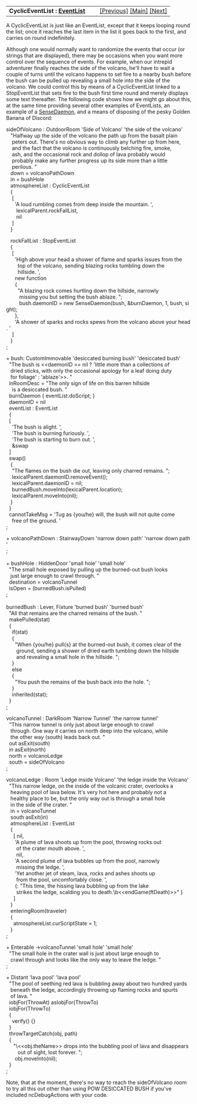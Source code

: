 <table width="100%" data-border="0" data-cellspacing="0"
data-cellpadding="3" data-bgcolor="#C0C0C0">
<colgroup>
<col style="width: 50%" />
<col style="width: 50%" />
</colgroup>
<tbody>
<tr>
<td style="text-align: left;"><strong>CyclicEventList : <a
href="eventlist.htm">EventList</a><br />
</strong></td>
<td style="text-align: right;"><a
href="stopeventlist.htm">[Previous]</a> <a
href="generalintroduction.htm">[Main]</a> <a
href="randomeventlist.htm">[Next]</a></td>
</tr>
</tbody>
</table>

  
A CyclicEventList is just like an EventList, except that it keeps
looping round the list; once it reaches the last item in the list it
goes back to the first, and carries on round indefinitely.  
  
Although one would normally want to randomize the events that occur (or
strings that are displayed), there may be occasions when you want more
control over the sequence of events. For example, when our intrepid
adventurer finally reaches the side of the volcano, he'll have to wait a
couple of turns until the volcano happens to set fire to a nearby bush
before the bush can be pulled up revealing a small hole into the side of
the volcano. We could control this by means of a CyclicEventList linked
to a StopEventList that sets fire to the bush first time round and
merely displays some text thereafter. The following code shows how we
might go about this, at the same time providing several other examples
of EventLists, an example of a [SenseDaemon](sensedaemon.htm), and a
means of disposing of the pesky Golden Banana of Discord:  
  
  
sideOfVolcano : OutdoorRoom 'Side of Volcano' 'the side of the volcano'  
   "Halfway up the side of the volcano the path up from the basalt plain  
    peters out. There's no obvious way to climb any further up from here,  
    and the fact that the volcano is continuously belching fire, smoke,  
    ash, and the occasional rock and dollop of lava probably would   
    probably make any further progress up its side more than a little   
    perilous. "  
   down = volcanoPathDown  
   in = bushHole  
   atmosphereList : CyclicEventList   
   {  
    \[  
      'A loud rumbling comes from deep inside the mountain. ',  
       lexicalParent.rockFallList,  
       nil  
    \]  
   }  
  
   rockFallList : StopEventList  
   {  
    \[  
      'High above your head a shower of flame and sparks issues from the  
        top of the volcano, sending blazing rocks tumbling down the  
        hillside. ',  
      new function   
      {  
        "A blazing rock comes hurtling down the hillside, narrowly  
         missing you but setting the bush ablaze. ";  
         bush.daemonID = new SenseDaemon(bush, &burnDaemon, 1, bush, sight);  
      },  
      'A shower of sparks and rocks spews from the volcano above your head. '       
    \]  
   }  
;  
  
+ bush: CustomImmovable 'desiccated burning bush' 'desiccated bush'  
  "The bush is \<\<daemonID == nil ? 'little more than a collections of  
   dried sticks, with only the occasional apology for a leaf doing duty  
   for foliage' : 'ablaze'\>\>. "   
  inRoomDesc = "The only sign of life on this barren hillside  
    is a desiccated bush. "  
  burnDaemon { eventList.doScript; }  
  daemonID = nil    
  eventList : EventList  
  {  
  \[  
    'The bush is alight. ',  
    'The bush is burning furiously. ',  
    'The bush is starting to burn out. ',  
    &swap  
  \]    
  swap()  
   {  
    "The flames on the bush die out, leaving only charred remains. ";  
    lexicalParent.daemonID.removeEvent();  
    lexicalParent.daemonID = nil;  
    burnedBush.moveInto(lexicalParent.location);  
    lexicalParent.moveInto(nil);  
   }  
  }  
  cannotTakeMsg = 'Tug as {you/he} will, the bush will not quite come  
    free of the ground. '  
;  
  
  
+ volcanoPathDown : StairwayDown 'narrow down path' 'narrow down path'  
;  
   
+ bushHole : HiddenDoor 'small hole' 'small hole'  
  "The small hole exposed by pulling up the burned-out bush looks  
   just large enough to crawl through. "  
  destination = volcanoTunnel   
  isOpen = (burnedBush.isPulled)  
;   
   
burnedBush : Lever, Fixture 'burned bush' 'burned bush'   
  "All that remains are the charred remains of the bush. "  
  makePulled(stat)  
  {  
    if(stat)  
    {  
      "When {you/he} pull{s} at the burned-out bush, it comes clear of the  
       ground, sending a shower of dried earth tumbling down the hillside  
       and revealing a small hole in the hillside. ";       
    }  
    else  
    {  
      "You push the remains of the bush back into the hole. ";  
    }     
    inherited(stat);     
  }  
;   
  
volcanoTunnel : DarkRoom 'Narrow Tunnel' 'the narrow tunnel'  
  "This narrow tunnel is only just about large enough to crawl  
   through. One way it carries on north deep into the volcano, while  
   the other way (south) leads back out. "  
  out asExit(south)  
  in asExit(north)  
  north = volcanoLedge  
  south = sideOfVolcano  
;  
  
volcanoLedge : Room 'Ledge inside Volcano' 'the ledge inside the Volcano'  
  "This narrow ledge, on the inside of the volcanic crater, overlooks a  
   heaving pool of lava below. It's very hot here and probably not a  
   healthy place to be, but the only way out is through a small hole  
   in the side of the crater. "  
   in = volcanoTunnel  
   south asExit(in)  
   atmosphereList : EventList  
   {  
     \[ nil,   
      'A plume of lava shoots up from the pool, throwing rocks out  
       of the crater mouth above. ',  
       nil,  
      'A second plume of lava bubbles up from the pool, narrowly  
       missing the ledge. ',  
      'Yet another jet of steam, lava, rocks and ashes shoots up  
       from the pool, uncomfortably close. ',  
      {: "This time, the hissing lava bubbling up from the lake  
       strikes the ledge, scalding you to death.\b\<\<endGame(ftDeath)\>\>" }  
     \]           
   }  
   enteringRoom(traveler)  
   {  
     atmosphereList.curScriptState = 1;  
   }  
;  
  
+ Enterable -\>volcanoTunnel 'small hole' 'small hole'  
  "The small hole in the crater wall is just about large enough to  
   crawl through and looks like the only way to leave the ledge. "  
;  
  
+ Distant 'lava pool' 'lava pool'  
  "The pool of seething red lava is bubbling away about two hundred yards  
   beneath the ledge, accordingly throwing up flaming rocks and spurts  
   of lava. "  
  iobjFor(ThrowAt) asIobjFor(ThrowTo)  
  iobjFor(ThrowTo)  
  {  
    verify() {}      
  }   
  throwTargetCatch(obj, path)   
  {   
     "\\\<\<obj.theName\>\> drops into the bubbling pool of lava and disappears  
        out of sight, lost forever. ";  
      obj.moveInto(nil);  
  }  
;  
  
  
Note, that at the moment, there's no way to reach the sideOfVolcano room
to try all this out other than using POW DESICCATED BUSH if you've
included ncDebugActions with your code.  
